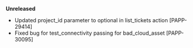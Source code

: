 **Unreleased**
* Updated project_id parameter to optional in list_tickets action [PAPP-29414]
* Fixed bug for test_connectivity passing for bad_cloud_asset [PAPP-30095]